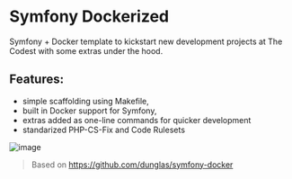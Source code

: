 # Symfony Dockerized

Symfony + Docker template to kickstart new development projects at The
Codest with some extras under the hood.

## Features:
- simple scaffolding using Makefile,
- built in Docker support for Symfony,
- extras added as one-line commands for quicker development
- standarized PHP-CS-Fix and Code Rulesets

![image](https://user-images.githubusercontent.com/1628839/164891496-621238cd-6c19-49ee-b334-cbe98fad7045.png)

> Based on https://github.com/dunglas/symfony-docker
